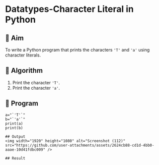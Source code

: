 # Datatypes-Character Literal in Python

## 🎯 Aim
To write a Python program that prints the characters `'T'` and `'a'` using character literals.

## 🧠 Algorithm
1. Print the character `'T'`.
2. Print the character `'a'`.

## 🧾 Program
```
a="`'T'`"
b="`'a'`"
print(a)
print(b)

## Output
<img width="1920" height="1080" alt="Screenshot (112)" src="https://github.com/user-attachments/assets/2624cb88-cd1d-4bb0-aaae-10d41fdbc009" />

## Result
